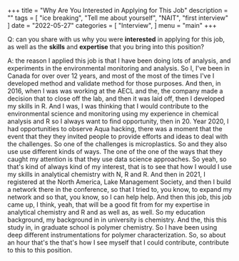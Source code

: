 +++
title = "Why Are You Interested in Applying for This Job"
description = ""
tags = [
    "ice breaking",
    "Tell me about yourself",
    "NAIT",
    "first interview"
]
date = "2022-05-27"
categories = [
    "Interview",
]
menu = "main"
+++

Q: can you share with us why you were **interested** in applying for this job, as well as the **skills** and **expertise** that you bring into this position?

A: the reason I applied this job is that I have been doing lots of analysis, and experiments in the environmental monitoring and analysis. So I, I've been in Canada for over over 12 years, and most of the most of the times I've I developed method and validate method for those purposes. And then, in 2016, when I was was working at the AECL and the, the company made a decision that to close off the lab, and then it was laid off, then I developed my skills in R. And I was, I was thinking that I would contribute to the environmental science and monitoring using my experience in chemical analysis and R so I always want to find opportunity, then in 20. Year 2020, I had opportunities to observe Aqua hacking, there was a moment that the event that they they invited people to provide efforts and ideas to deal with the challenges. So one of the challenges is microplastics. So and they also use use different kinds of ways. The one of the one of the ways that they caught my attention is that they use data science approaches. So yeah, so that's kind of always kind of my interest, that is to see that how I would I use my skills in analytical chemistry with N, R and R. And then in 2021, I registered at the North America, Lake Management Society, and then I build a network there in the conference, so that I tried to, you know, to expand my network and so that, you know, so I can help help. And then this job, this job came up, I think, yeah, that will be a good fit from for my expertise in analytical chemistry and R and as well as, as well. So my education background, my background in in university is chemistry. And the, this this study in, in graduate school is polymer chemistry. So I have been using deep different instrumentations for polymer characterization. So, so about an hour that's the that's how I see myself that I could contribute, contribute to this to this position.  
